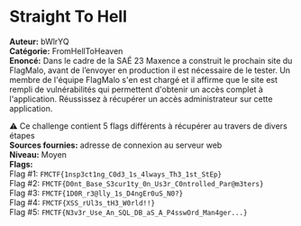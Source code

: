 # Straight To Hell

**Auteur:** bWlrYQ  
**Catégorie:** FromHellToHeaven   
**Enoncé:** Dans le cadre de la SAÉ 23 Maxence a construit le prochain site du FlagMalo, avant de l’envoyer en production il est nécessaire de le tester. Un membre de l'équipe FlagMalo s'en est chargé et il affirme que le site est rempli de vulnérabilités qui permettent d'obtenir un accès complet à l'application. Réussissez à récupérer un accès administrateur sur cette application. 

⚠️ Ce challenge contient 5 flags différents à récupérer au travers de divers étapes  
**Sources fournies:** adresse de connexion au serveur web   
**Niveau:** Moyen  
**Flags:**  
Flag #1: `FMCTF{1nsp3ct1ng_C0d3_1s_4lways_Th3_1st_StEp}`  
Flag #2: `FMCTF{D0nt_Base_S3cur1ty_0n_Us3r_C0ntrolled_Par@m3ters}`  
Flag #3: `FMCTF{1D0R_r3@lly_1s_D4ngEr0uS_N0?}`  
Flag #4: `FMCTF{XSS_rUl3s_tH3_W0rld!!}`  
Flag #5: `FMCTF{N3v3r_Use_An_SQL_DB_aS_A_P4sswOrd_Man4ger...}`  